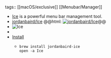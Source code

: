 tags:: [[macOS/exclusive]] [[Menubar/Manager]]

- [Ice](https://icemenubar.app/) is a powerful menu bar management tool.
- [jordanbaird/Ice](https://github.com/jordanbaird/Ice)
  @@html: <a href="https://github.com/jordanbaird/Ice/"><img src="https://github-readme-stats-astronomer.vercel.app/api/pin/?username=jordanbaird&repo=Ice&theme=tokyonight" alt="jordanbaird/Ice"/></a>@@
- ![Ice](https://icemenubar.app/gallery_gen/499a546714aced2d37b2d25814735a82_fit.gif)
-
- [Install](https://github.com/jordanbaird/Ice#install)
  - ```shell
    brew install jordanbaird-ice
    open -a Ice
    ```
